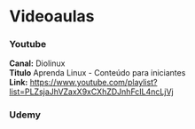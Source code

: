 # Videoaulas

### Youtube

**Canal:** Diolinux <br>
**Titulo** Aprenda Linux - Conteúdo para iniciantes <br>
**Link:** https://www.youtube.com/playlist?list=PLZsjaJhVZaxX9xCXhZDJnhFcIL4ncLjVj

### Udemy